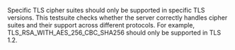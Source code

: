 Specific TLS cipher suites should only be supported in specific TLS versions.
This testsuite checks whether the server correctly handles cipher suites and their support across different protocols. For example, TLS_RSA_WITH_AES_256_CBC_SHA256 should only be supported in TLS 1.2.
